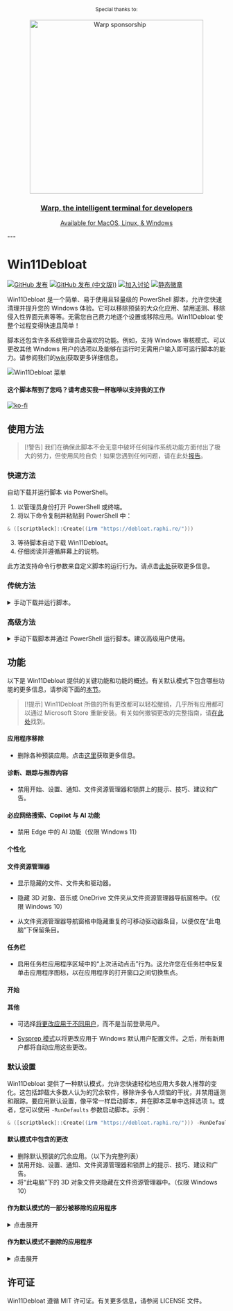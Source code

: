 <div align="center" markdown="1">
   <sup>Special thanks to:</sup>
   <br>
   <br>
   <a href="https://www.warp.dev/windebloat">
      <img alt="Warp sponsorship" width="400" src="https://github.com/user-attachments/assets/c21102f7-bab9-4344-a731-0cf6b341cab2">
   </a>

### [Warp, the intelligent terminal for developers](https://www.warp.dev/windebloat)
[Available for MacOS, Linux, & Windows](https://www.warp.dev/windebloat)<br>

</div>
---

# Win11Debloat

[![GitHub 发布](https://img.shields.io/github/v/release/Raphire/Win11Debloat?style=for-the-badge&label=最新发布)](https://github.com/Raphire/Win11Debloat/releases/latest)
[![GitHub 发布 (中文版))](https://img.shields.io/github/v/release/Raphire/Win11Debloat?style=for-the-badge&label=最新发布)](https://github.com/HSSkyBoy/Win11DebloatCN/releases/latest)
[![加入讨论](https://img.shields.io/badge/加入讨论-2D9F2D?style=for-the-badge&logo=github&logoColor=white)](https://github.com/Raphire/Win11Debloat/discussions)
[![静态徽章](https://img.shields.io/badge/文档-_?style=for-the-badge&logo=bookstack&color=grey)](https://github.com/Raphire/Win11Debloat/wiki/)

Win11Debloat 是一个简单、易于使用且轻量级的 PowerShell 脚本，允许您快速清理并提升您的 Windows 体验。它可以移除预装的大众化应用、禁用遥测、移除侵入性界面元素等等。无需您自己费力地逐个设置或移除应用。Win11Debloat 使整个过程变得快速且简单！

脚本还包含许多系统管理员会喜欢的功能。例如，支持 Windows 审核模式、可以更改其他 Windows 用户的选项以及能够在运行时无需用户输入即可运行脚本的能力。请参阅我们的[wiki](https://github.com/Raphire/Win11Debloat/wiki/)获取更多详细信息。

![Win11Debloat 菜单](/Assets/menu.png)

#### 这个脚本帮到了您吗？请考虑买我一杯咖啡以支持我的工作

[![ko-fi](https://ko-fi.com/img/githubbutton_sm.svg)](https://ko-fi.com/M4M5C6UPC)

## 使用方法

> [!警告]
> 我们在确保此脚本不会无意中破坏任何操作系统功能方面付出了极大的努力，但使用风险自负！如果您遇到任何问题，请在此处[报告](https://github.com/Raphire/Win11Debloat/issues)。

### 快速方法

自动下载并运行脚本 via PowerShell。

1. 以管理员身份打开 PowerShell 或终端。
2. 将以下命令复制并粘贴到 PowerShell 中：

```PowerShell
& ([scriptblock]::Create((irm "https://debloat.raphi.re/")))
```

3. 等待脚本自动下载 Win11Debloat。
4. 仔细阅读并遵循屏幕上的说明。

此方法支持命令行参数来自定义脚本的运行行为。请点击[此处](https://github.com/Raphire/Win11Debloat/wiki/How-To-Use#parameters)获取更多信息。

### 传统方法

<details>
  <summary>手动下载并运行脚本。</summary><br/>

1. [下载脚本的最新版本](https://github.com/Raphire/Win11Debloat/releases/latest)，并将.ZIP 文件解压到您希望的位置。
  2. 导航到 Win11Debloat 文件夹
  3. 双击`Run.bat`文件以启动脚本。注意：如果控制台窗口立即关闭且没有任何操作，请尝试下面的高级方法。
  4. 接受 Windows UAC 提示以以管理员身份运行脚本，这是脚本正常运行的必要条件。
5. 仔细阅读并遵循屏幕上的说明。
</details>

### 高级方法

<details>
<summary>手动下载脚本并通过 PowerShell 运行脚本。建议高级用户使用。</summary><br/>

  1. [下载脚本的最新版本](https://github.com/Raphire/Win11Debloat/releases/latest)，并将.ZIP 文件解压到您希望的位置。
  2. 以管理员身份打开 PowerShell 或终端。
  3. 通过输入以下命令临时启用 PowerShell 执行：

```PowerShell
  设置执行策略为不受限制 -Scope 进程 -Force
  ```

  4. 在 PowerShell 中，导航到文件提取的目录。例如：`cd c:\Win11Debloat`
5. 现在通过输入以下命令来运行脚本：

```PowerShell
.\Win11Debloat.ps1
```

6. 仔细阅读并遵循屏幕上的说明。

此方法支持命令行参数以自定义脚本的运行行为。请点击[此处](https://github.com/Raphire/Win11Debloat/wiki/How-To-Use#parameters)获取更多信息。
</details>

## 功能

以下是 Win11Debloat 提供的关键功能和功能的概述。有关默认模式下包含哪些功能的更多信息，请参阅下面的[本节](#default-settings)。

> [!提示]
> Win11Debloat 所做的所有更改都可以轻松撤销，几乎所有应用都可以通过 Microsoft Store 重新安装。有关如何撤销更改的完整指南，请[在此处](https://github.com/Raphire/Win11Debloat/wiki/Reverting-Changes)找到。

#### 应用程序移除

- 删除各种预装应用。点击[这里](https://github.com/Raphire/Win11Debloat/wiki/App-Removal)获取更多信息。
#### 诊断、跟踪与推荐内容

- 禁用开始、设置、通知、文件资源管理器和锁屏上的提示、技巧、建议和广告。

#### 必应网络搜索、Copilot 与 AI 功能
- 禁用 Edge 中的 AI 功能（仅限 Windows 11）
#### 个性化
#### 文件资源管理器

- 显示隐藏的文件、文件夹和驱动器。

- 隐藏 3D 对象、音乐或 OneDrive 文件夹从文件资源管理器导航窗格中。（仅限 Windows 10）
- 从文件资源管理器导航窗格中隐藏重复的可移动驱动器条目，以便仅在“此电脑”下保留条目。
#### 任务栏
- 启用任务栏应用程序区域中的“上次活动点击”行为。这允许您在任务栏中反复单击应用程序图标，以在应用程序的打开窗口之间切换焦点。
#### 开始
#### 其他

- 可选择[将更改应用于不同用户](https://github.com/Raphire/Win11Debloat/wiki/Advanced-Features#running-as-another-user)，而不是当前登录用户。

- [Sysprep 模式](https://github.com/Raphire/Win11Debloat/wiki/Advanced-Features#sysprep-mode)以将更改应用于 Windows 默认用户配置文件。之后，所有新用户都将自动应用这些更改。
### 默认设置
Win11Debloat 提供了一种默认模式，允许您快速轻松地应用大多数人推荐的变化。这包括卸载大多数人认为的冗余软件，移除许多令人烦恼的干扰，并禁用遥测和跟踪。要应用默认设置，像平常一样启动脚本，并在脚本菜单中选择选项 `1`。或者，您可以使用 `-RunDefaults` 参数启动脚本。示例：
```Powershell
& ([scriptblock]::Create((irm "https://debloat.raphi.re/"))) -RunDefaults
```

#### 默认模式中包含的更改

- 删除默认预装的冗余应用。（以下为完整列表）
- 禁用开始、设置、通知、文件资源管理器和锁屏上的提示、技巧、建议和广告。
- 将“此电脑”下的 3D 对象文件夹隐藏在文件资源管理器中。（仅限 Windows 10）
#### 作为默认模式的一部分被移除的应用程序
<details>
  <summary>点击展开</summary>

<blockquote>

微软臃肿：
- Clipchamp.Clipchamp 
- Microsoft.3DBuilder
- Microsoft.549981C3F5F10（Cortana 应用）
    - Microsoft.BingFinance 
- 删除或替换当前用户或所有现有及新用户的起始页面上所有已固定的应用。（仅限 W11）
    - Microsoft.BingFoodAndDrink 

    - Microsoft.BingHealthAndFitness

- Microsoft.BingNews
- 禁用遥测、诊断数据、活动历史、应用启动跟踪和定向广告。

- Microsoft.BingSearch* (Windows 中的必应网络搜索)

- 在 Microsoft Edge 中禁用广告和 MSN 新闻源。
- 禁用“Windows spotlight”桌面背景选项。
- Microsoft.BingSports
- 微软必应翻译
- Microsoft.BingTravel

- 禁用并移除 Windows 搜索中的必应网络搜索、必应 AI 和 Cortana。

- 禁用并移除 Microsoft Copilot。（仅限 Windows 11）

- 禁用 Windows 回忆快照。（仅限 Windows 11）
- Microsoft.BingWeather
- 禁用画图中的 AI 功能。（仅限 Windows 11）
  
- 禁用记事本中的 AI 功能。（仅限 Windows 11）
- Microsoft.Copilot
- Microsoft.Getstarted（无法在 Windows 11 中卸载）
- 微软消息传递
- 启用系统和应用的暗黑模式。
- 禁用透明度、动画和视觉效果。
- 关闭增强指针精度，也称为鼠标加速。
- 禁用粘滞键键盘快捷键。（仅限 Windows 11）
- 恢复旧版 Windows 10 样式的上下文菜单。（仅限 W11）
- 从上下文菜单中隐藏“包含在库中”、“授予访问权限”和“共享”选项。（仅限 W10）
    - 微软 3D 查看器
    - 微软笔记
    - 微软办公中心

- 更改文件资源管理器默认打开的位置。

- 微软.微软 PowerBIForWindows 
- 显示已知文件类型的文件扩展名。
- 从文件资源管理器导航窗格中隐藏“主页”或“图库”部分。（仅限 Windows 11）
    
    - 微软.微软 SolitaireCollection 
    - 微软.微软 StickyNotes 
    - 微软.微软 MixedReality.Portal
- 微软网络速度测试
    - 微软新闻
- 将任务栏图标左对齐。（仅限 Windows 11）
- 隐藏或更改任务栏上的搜索图标/框。（仅限 Windows 11）
- 隐藏任务视图按钮从任务栏。（仅限 Windows 11）
- 禁用小部件服务并隐藏任务栏图标。
- 隐藏聊天（现在会议）图标从任务栏。
- 启用任务栏右键菜单中的“结束任务”选项。（仅限 Windows 11）
    - 微软办公 OneNote（仅限已停用的 UWP 版本，不会移除新的 MS365 版本）
    - 微软办公 Sway
- 微软.OneConnect
    - 微软.Print3D
- 禁用开始菜单中的推荐部分。（仅限 Windows 11）
- 禁用开始菜单中的电话链接移动设备集成。（仅限 Windows 11）
    - 微软.SkypeApp
    - 微软.Todos
- 微软.Windows 闹钟
- 禁用 Xbox 游戏/屏幕录制，这也会停止游戏覆盖弹窗。
- 禁用快速启动以确保完全关闭。
- 在现代待机期间禁用网络连接以减少电池消耗。（仅限 Windows 11）
    - 微软.Windows 反馈中心
    - 微软.Windows 地图
    - 微软.Windows 录音机
- Microsoft.XboxApp（旧版 Xbox 游戏机伴侣应用，现已不再支持）
    - Microsoft.ZuneVideo 
    - MicrosoftCorporationII.MicrosoftFamily（微软家庭安全）
    - MicrosoftTeams（MS Store 中的旧版个人版 MS Teams）
- MSTeams（新 MS Teams 应用）
    第三方冗余：
    - ACGMediaPlayer
    - ActiproSoftwareLLC
- Adobe Systems Incorporated.Adobe Photoshop Express
    - Amazon.com.Amazon
- 禁用遥测、诊断数据、活动历史、应用启动跟踪和定向广告。
    - AmazonVideo.PrimeVideo
- 在 Microsoft Edge 中禁用广告和 MSN 新闻源。
- 禁用并移除 Windows 搜索中的必应网络搜索、必应 AI 和 Cortana。

- 禁用并移除 Microsoft Copilot。（仅限 Windows 11）
- 禁用快速启动以确保完全关闭。
- 在现代待机期间禁用网络连接以减少电池消耗。（仅限 Windows 11）
- 显示已知文件类型的文件扩展名。
    - Asphalt 8 Airborne
- 禁用小部件服务并从任务栏隐藏图标。
- 从任务栏隐藏聊天（现在会议）图标。
- AutodeskSketchBook
- 凯撒免费老虎机赌场
- 烹饪狂热
- CyberLink Media Suite Essentials
- 迪士尼魔法王国
    - 迪士尼
    - 杜比
    - DrawboardPDF
- Duolingo-免费学习语言
    - EclipseManager
    - Facebook
    - 农场小镇 2：乡村逃亡
- fitbit
    - Flipboard 
    - HiddenCity
    - HULULLC.HULUPLUS
- iHeartRadio
- Instagram
- king.com.BubbleWitch3Saga
- king.com.CandyCrushSaga
- king.com.CandyCrushSodaSaga
- 领英 Windows 版
- 帝国行军
- Netflix
- 纽约时报字谜
- 一个日历
- 潘多拉媒体公司
- 照片拼贴
- PicsArt-照片工作室
    - Plex
    - Polarr 照片编辑器学术版
    - Royal Revolt
- Shazam
- Sidia.动态壁纸
- SlingTV
- 速度测试
- Spotify
    - TikTok
    - TuneInRadio
    - Twitter
- Viber
    - WinZipUniversal
    - Wunderlist
    - XING
    
* 在禁用 Windows 搜索中的 Bing 时，应用程序将被移除。
</blockquote>
</details>

#### 作为默认模式不删除的应用程序

<details>
  <summary>点击展开</summary>
  <blockquote>

  默认未删除的通用应用：
- Microsoft.Edge（Edge 浏览器，仅在欧盟经济区可移除）
    - Microsoft.GetHelp（某些 Windows 11 故障排除工具所需）
    - Microsoft.MSPaint（画图 3D）
    - Microsoft.OutlookForWindows*（新邮件应用）
- 微软.OneDrive (OneDrive 个人版)
    - 微软.Paint (经典画图)
    - 微软.People* (必需，包含在邮件和日历中)
    - 微软.ScreenSketch (截图工具)
- Microsoft.Whiteboard（仅预装在具有触摸屏和/或笔支持的设备上）
    - Microsoft.Windows.Photos
    - Microsoft.WindowsCalculator
    - Microsoft.WindowsCamera
- Microsoft.WindowsNotepad
    - Microsoft.windowscommunicationsapps* (邮件与日历)
    - Microsoft.WindowsStore (微软商店，注意：此应用无法重新安装！)
    - Microsoft.WindowsTerminal (Windows 11 中的新默认终端应用)
- Microsoft.YourPhone（手机链接）
    - Microsoft.Xbox.TCUI（用户界面框架，移除此框架可能会破坏微软商店、照片和某些游戏）
    - Microsoft.ZuneMusic（现代媒体播放器）
    - MicrosoftWindows.CrossDevice（文件资源管理器、相机等中的手机集成）

默认未删除的 HP 应用：
    - AD2F1837.HPAIExperienceCenter*
    - AD2F1837.HPConnectedMusic*
    - AD2F1837.HPConnectedPhotopoweredbySnapfish*
- AD2F1837.HPDesktopSupportUtilities*
    - AD2F1837.HPEasyClean*
    - AD2F1837.HPFileViewer*
    - AD2F1837.HPJumpStarts*
- AD2F1837.HP 硬件诊断 Windows*
    - AD2F1837.HP 电源管理*
    - AD2F1837.HP 打印机控制*
    - AD2F1837.HP 隐私设置*
- AD2F1837.HPQuickDrop*
    - AD2F1837.HPQuickTouch*
    - AD2F1837.HPRegistration*
    - AD2F1837.HPSupportAssistant*
- AD2F1837.HPSureShieldAI*
    - AD2F1837.HPSystemInformation*
    - AD2F1837.HPWelcome*
    - AD2F1837.HPWorkWell*
- AD2F1837.myHP*

    默认未删除的游戏相关应用：
    - Microsoft.GamingApp*（现代 Xbox 游戏应用，安装某些游戏所必需）
    - Microsoft.XboxGameOverlay*（游戏覆盖层，某些游戏所必需）
- Microsoft.XboxGamingOverlay*（游戏叠加层，某些游戏所需）
    - Microsoft.XboxIdentityProvider（Xbox 登录框架，某些游戏所需）
    - Microsoft.XboxSpeechToTextOverlay（可能某些游戏需要，注意：此应用无法重新安装！）

    默认未删除的开发者相关应用：
- Microsoft.PowerAutomateDesktop*
    - Microsoft.RemoteDesktop*
    - Windows.DevHome*

    * 可通过运行带有相关参数的脚本将其删除。（请参阅维基百科获取更多详细信息）
</blockquote>
</details>

## 许可证

Win11Debloat 遵循 MIT 许可证。有关更多信息，请参阅 LICENSE 文件。
